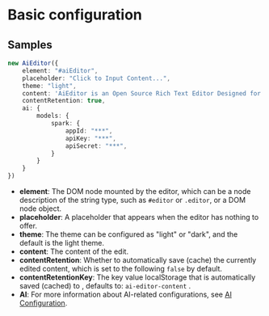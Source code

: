 # Basic configuration

## Samples

```typescript
new AiEditor({
    element: "#aiEditor",
    placeholder: "Click to Input Content...",
    theme: "light",
    content: 'AiEditor is an Open Source Rich Text Editor Designed for AI. ',
    contentRetention: true,
    ai: {
        models: {
            spark: {
                appId: "***",
                apiKey: "***",
                apiSecret: "***",
            }
        }
    }
})
```


- **element**: The DOM node mounted by the editor, which can be a node description of the string type, such as `#editor` or  `.editor`, or a DOM node object.
- **placeholder**: A placeholder that appears when the editor has nothing to offer.
- **theme**: The theme can be configured as "light" or "dark", and the default is the light theme.
- **content**: The content of the edit.
- **contentRetention**: Whether to automatically save (cache) the currently edited content, which is set to the following `false` by default.
- **contentRetentionKey**: The key value localStorage that is automatically saved (cached) to , defaults to: `ai-editor-content` .
- **AI**: For more information about AI-related configurations, see [AI Configuration](/zh/ai/base.md).